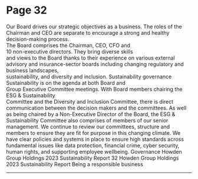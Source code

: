 # Page 32

Our Board drives our 
strategic objectives as a 
business. The roles of the 
Chairman and CEO are 
separate to encourage 
a strong and healthy 
decision-making process.  
The Board comprises the Chairman, CEO, CFO and  
10 non-executive directors. They bring diverse skills  
and views to the Board thanks to their experience on 
various external advisory and insurance-sector boards 
including changing regulatory and business landscapes,  
sustainability, and diversity and inclusion.
Sustainability governance   
Sustainability is on the agenda at both Board and  
Group Executive Committee meetings. With Board 
members chairing the ESG & Sustainability  
Committee and the Diversity and Inclusion Committee, 
there is direct communication between the decision 
makers and the committees.
As well as being chaired by a Non-Executive Director 
of the Board, the ESG & Sustainability Committee also 
comprises of members of our senior management. 
We continue to review our committees, structure and 
members to ensure they are fit for purpose in this 
changing climate.
We have clear policies and systems in place to ensure 
high standards across fundamental issues like data 
protection, financial crime, cyber security, human rights, 
and supporting employee wellbeing.
Governance 
 Howden Group Holdings 2023 Sustainability Report 
32
 Howden Group Holdings 2023 Sustainability Report 
Being a responsible business


---
